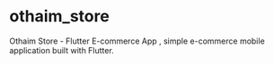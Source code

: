 # othaim_store
Othaim Store - Flutter E-commerce App , simple e-commerce mobile application built with Flutter.
